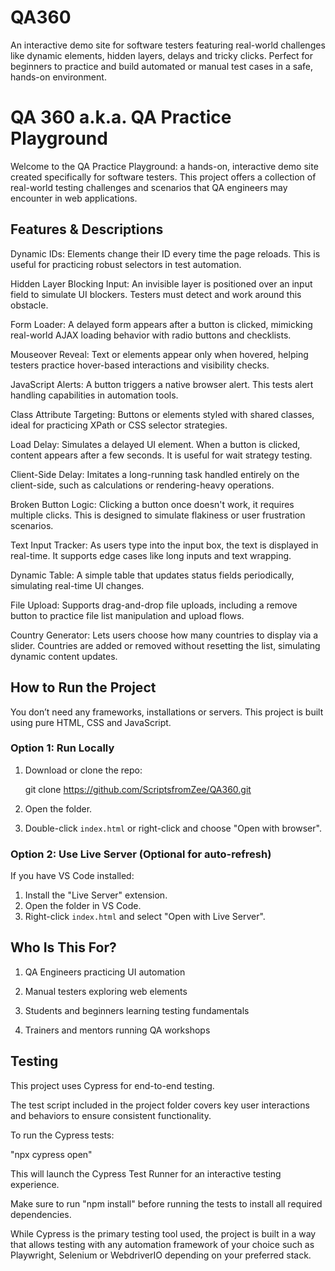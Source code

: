 # QA360
An interactive demo site for software testers featuring real-world challenges like dynamic elements, hidden layers, delays and tricky clicks. Perfect for beginners to practice and build automated or manual test cases in a safe, hands-on environment.

# QA 360 a.k.a. QA Practice Playground  

Welcome to the QA Practice Playground: a hands-on, interactive demo site created specifically for software testers. This project offers a collection of real-world testing challenges and scenarios that QA engineers may encounter in web applications.

## Features & Descriptions

Dynamic IDs: Elements change their ID every time the page reloads. This is useful for practicing robust selectors in test automation.

 Hidden Layer Blocking Input: An invisible layer is positioned over an input field to simulate UI blockers. Testers must detect and work around this obstacle.

 Form Loader: A delayed form appears after a button is clicked, mimicking real-world AJAX loading behavior with radio buttons and checklists.

 Mouseover Reveal: Text or elements appear only when hovered, helping testers practice hover-based interactions and visibility checks.

JavaScript Alerts: A button triggers a native browser alert. This tests alert handling capabilities in automation tools.

Class Attribute Targeting: Buttons or elements styled with shared classes, ideal for practicing XPath or CSS selector strategies.

Load Delay: Simulates a delayed UI element. When a button is clicked, content appears after a few seconds. It is useful for wait strategy testing.

Client-Side Delay: Imitates a long-running task handled entirely on the client-side, such as calculations or rendering-heavy operations.

Broken Button Logic: Clicking a button once doesn't work, it requires multiple clicks. This is designed to simulate flakiness or user frustration scenarios.

Text Input Tracker: As users type into the input box, the text is displayed in real-time. It supports edge cases like long inputs and text wrapping.

 Dynamic Table: A simple table that updates status fields periodically, simulating real-time UI changes.

 File Upload: Supports drag-and-drop file uploads, including a remove button to practice file list manipulation and upload flows.

 Country Generator: Lets users choose how many countries to display via a slider. Countries are added or removed without resetting the list, simulating dynamic content updates.

## How to Run the Project

You don’t need any frameworks, installations or servers. This project is built using pure HTML, CSS and JavaScript.

### Option 1: Run Locally
1. Download or clone the repo:
  
   git clone https://github.com/ScriptsfromZee/QA360.git


2. Open the folder.
3. Double-click `index.html` or right-click and choose "Open with browser".

### Option 2: Use Live Server (Optional for auto-refresh)

If you have VS Code installed:

1. Install the "Live Server" extension.
2. Open the folder in VS Code.
3. Right-click `index.html` and select "Open with Live Server".

## Who Is This For?

1.  QA Engineers practicing UI automation

2.  Manual testers exploring web elements

3.  Students and beginners learning testing fundamentals

4. Trainers and mentors running QA workshops

## Testing
   This project uses Cypress for end-to-end testing.

The test script included in the project folder covers key user interactions and behaviors to ensure consistent functionality.

To run the Cypress tests:

"npx cypress open"

This will launch the Cypress Test Runner for an interactive testing experience.

Make sure to run "npm install" before running the tests to install all required dependencies.

While Cypress is the primary testing tool used, the project is built in a way that allows testing with any automation framework of your choice such as Playwright, Selenium or WebdriverIO depending on your preferred stack.

